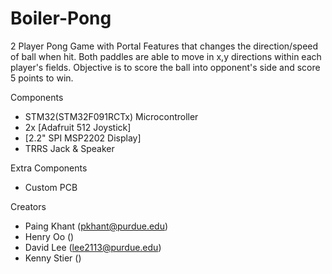 # Boiler-Pong

2 Player Pong Game with Portal Features that changes the direction/speed of ball when hit.
Both paddles are able to move in x,y directions within each player's fields.
Objective is to score the ball into opponent's side and score 5 points to win.


Components
- STM32(STM32F091RCTx) Microcontroller
- 2x [Adafruit 512 Joystick]
- [2.2" SPI MSP2202 Display]
- TRRS Jack & Speaker


Extra Components
- Custom PCB


Creators
- Paing Khant (pkhant@purdue.edu)
- Henry Oo ()
- David Lee (lee2113@purdue.edu)
- Kenny Stier ()
